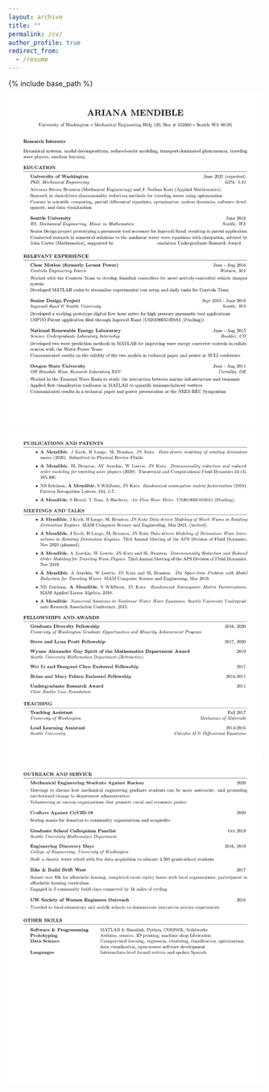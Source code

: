 ```yaml
---
layout: archive
title: ""
permalink: /cv/
author_profile: true
redirect_from:
  - /resume
---
```


{% include base_path %}

<img src="/files/Mendible_CV-1.png" alt="" style="width:850px;">
<img src="/files/Mendible_CV-2.png" alt="" style="width:850px;">
<img src="/files/Mendible_CV-3.png" alt="" style="width:850px;">

<!--- Research Interests
======
Dynamical systems, modal decompositions, reduced-order modeling, transport-dominated phenomenon, traveling wave physics, machine learning

Education
======
* B.S. in Mechanical Engineering, Seattle University, 2016
* M.S. in Mechanical Engineering, University of Washington, 2018
* Ph.D in in Mechanical Engineering, University of Washington, 2021 (expected)
	* Advisors Dr. Steven Brunton (Mechanical Engineering) and Dr. J Nathan Kutz, (Applied Mathematics)

Work experience
======
* Summer 2016: Intern at Clear Motion (previously Levant Power), Woburn, MA
	* Worked with the Controls Team to develop Simulink controllers for novel actively-controlled vehicle damper system
	* Developed MATLAB codes to streamline experimental test setup and daily tasks for Controls Team

* Summer 2015: Science Undergraduate Laboratory Internship at National Renewable Energy Laboratory, Boulder, CO
	* Developed two wave prediction methods in MATLAB for improving wave energy converter controls in collaboration with the Water Power Team
	* Communicated results on the validity of the two models in technical paper and poster at SULI conference
	
* Summer 2014: REU at Oregon State University, OH Hinsdale Wave Research Laboratory, Corvallis, OR
	* Worked in the Tsunami Wave Basin to study the interaction between marine infrastructure and tsunamis
	* Applied flow visualization toolboxes in MATLAB to quantify tsunami-induced vortices
	* Communicated results in a technical paper and poster presentation at the NEES REU Symposium
 
Skills
======
* Software & Programming: MATLAB & Simulink, Python, some C++, COMSOL, Solidworks

* Prototyping: Arduino, sensors, machine shop fabrication

* Data Science: Unsupervised learning, regression, clustering, classification, optimization

* Languages:  Intermediate-level formal written and spoken Spanish

Publications
======
  <ul>{% for post in site.publications %}
    {% include archive-single-cv.html %}
  {% endfor %}</ul>
  
Talks
======
  <ul>{% for post in site.talks %}
    {% include archive-single-talk-cv.html %}
  {% endfor %}</ul>
  
Teaching
======
  <ul>{% for post in site.teaching %}
    {% include archive-single-cv.html %}
  {% endfor %}</ul> 
  
Outreach and Leadership
======
* Engineering Discovery Days 2019
	* Built a chaotic water wheel with live data acquisition to educate 4,500 grade-school students
* Bike and Build, Drift West 2017
	* Raised $3,000, completed 40 hours of service, and rode 1,000 miles for affordable housing cause 
    
    -->
